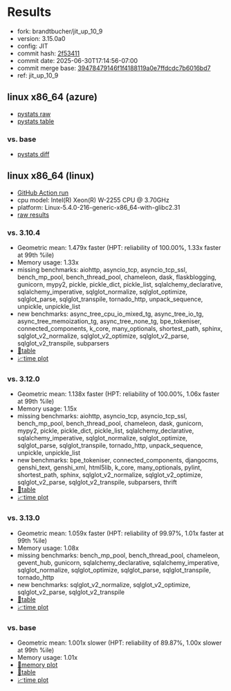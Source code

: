 # Results

- fork: brandtbucher/jit_up_10_9
- version: 3.15.0a0
- config: JIT
- commit hash: [2f53411](https://github.com/brandtbucher/cpython/commit/2f53411)
- commit date: 2025-06-30T17:14:56-07:00
- commit merge base: [39478479146f1f4188119a0e7ffdcdc7b6016bd7](https://github.com/python/cpython/commit/39478479146f1f4188119a0e7ffdcdc7b6016bd7)
- ref: jit_up_10_9

## linux x86_64 (azure)

- [pystats raw](bm-20250630-azure-x86_64-brandtbucher-jit_up_10_9-3.15.0a0-2f53411-pystats.json)
- [pystats table](bm-20250630-azure-x86_64-brandtbucher-jit_up_10_9-3.15.0a0-2f53411-pystats.md)

### vs. base

- [pystats diff](bm-20250630-azure-x86_64-brandtbucher-jit_up_10_9-3.15.0a0-2f53411-pystats-vs-base.md)

## linux x86_64 (linux)

- [GitHub Action run](https://github.com/faster-cpython/benchmarking/actions/runs/15990682414)
- cpu model: Intel(R) Xeon(R) W-2255 CPU @ 3.70GHz
- platform: Linux-5.4.0-216-generic-x86_64-with-glibc2.31
- [raw results](bm-20250630-linux-x86_64-brandtbucher-jit_up_10_9-3.15.0a0-2f53411.json)

### vs. 3.10.4

- Geometric mean: 1.479x faster (HPT: reliability of 100.00%, 1.33x faster at 99th %ile)
- Memory usage: 1.33x
- missing benchmarks: aiohttp, asyncio_tcp, asyncio_tcp_ssl, bench_mp_pool, bench_thread_pool, chameleon, dask, flaskblogging, gunicorn, mypy2, pickle, pickle_dict, pickle_list, sqlalchemy_declarative, sqlalchemy_imperative, sqlglot_normalize, sqlglot_optimize, sqlglot_parse, sqlglot_transpile, tornado_http, unpack_sequence, unpickle, unpickle_list
- new benchmarks: async_tree_cpu_io_mixed_tg, async_tree_io_tg, async_tree_memoization_tg, async_tree_none_tg, bpe_tokeniser, connected_components, k_core, many_optionals, shortest_path, sphinx, sqlglot_v2_normalize, sqlglot_v2_optimize, sqlglot_v2_parse, sqlglot_v2_transpile, subparsers
- [📄table](bm-20250630-linux-x86_64-brandtbucher-jit_up_10_9-3.15.0a0-2f53411-vs-3.10.4.md)
- [📈time plot](bm-20250630-linux-x86_64-brandtbucher-jit_up_10_9-3.15.0a0-2f53411-vs-3.10.4.svg)

### vs. 3.12.0

- Geometric mean: 1.138x faster (HPT: reliability of 100.00%, 1.06x faster at 99th %ile)
- Memory usage: 1.15x
- missing benchmarks: aiohttp, asyncio_tcp, asyncio_tcp_ssl, bench_mp_pool, bench_thread_pool, chameleon, dask, gunicorn, mypy2, pickle, pickle_dict, pickle_list, sqlalchemy_declarative, sqlalchemy_imperative, sqlglot_normalize, sqlglot_optimize, sqlglot_parse, sqlglot_transpile, tornado_http, unpack_sequence, unpickle, unpickle_list
- new benchmarks: bpe_tokeniser, connected_components, djangocms, genshi_text, genshi_xml, html5lib, k_core, many_optionals, pylint, shortest_path, sphinx, sqlglot_v2_normalize, sqlglot_v2_optimize, sqlglot_v2_parse, sqlglot_v2_transpile, subparsers, thrift
- [📄table](bm-20250630-linux-x86_64-brandtbucher-jit_up_10_9-3.15.0a0-2f53411-vs-3.12.0.md)
- [📈time plot](bm-20250630-linux-x86_64-brandtbucher-jit_up_10_9-3.15.0a0-2f53411-vs-3.12.0.svg)

### vs. 3.13.0

- Geometric mean: 1.059x faster (HPT: reliability of 99.97%, 1.01x faster at 99th %ile)
- Memory usage: 1.08x
- missing benchmarks: bench_mp_pool, bench_thread_pool, chameleon, gevent_hub, gunicorn, sqlalchemy_declarative, sqlalchemy_imperative, sqlglot_normalize, sqlglot_optimize, sqlglot_parse, sqlglot_transpile, tornado_http
- new benchmarks: sqlglot_v2_normalize, sqlglot_v2_optimize, sqlglot_v2_parse, sqlglot_v2_transpile
- [📄table](bm-20250630-linux-x86_64-brandtbucher-jit_up_10_9-3.15.0a0-2f53411-vs-3.13.0.md)
- [📈time plot](bm-20250630-linux-x86_64-brandtbucher-jit_up_10_9-3.15.0a0-2f53411-vs-3.13.0.svg)

### vs. base

- Geometric mean: 1.001x slower (HPT: reliability of 89.87%, 1.00x slower at 99th %ile)
- Memory usage: 1.01x
- [🧠memory plot](bm-20250630-linux-x86_64-brandtbucher-jit_up_10_9-3.15.0a0-2f53411-vs-base-mem.svg)
- [📄table](bm-20250630-linux-x86_64-brandtbucher-jit_up_10_9-3.15.0a0-2f53411-vs-base.md)
- [📈time plot](bm-20250630-linux-x86_64-brandtbucher-jit_up_10_9-3.15.0a0-2f53411-vs-base.svg)

